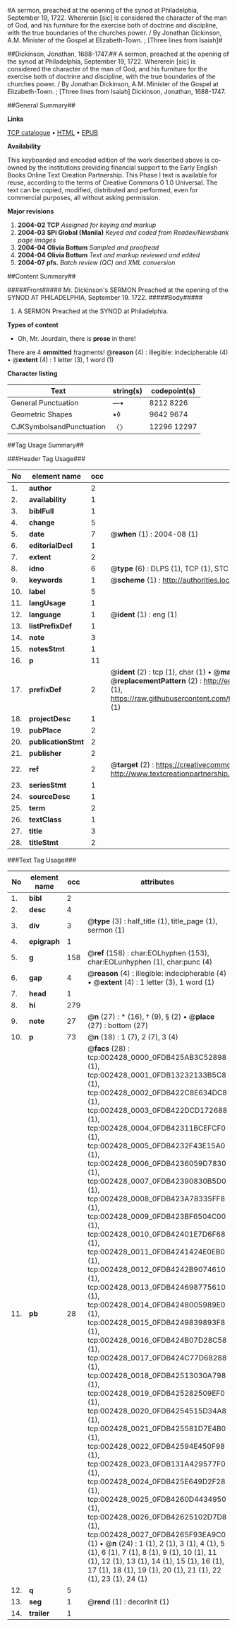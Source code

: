 #A sermon, preached at the opening of the synod at Philadelphia, September 19, 1722. Whererein [sic] is considered the character of the man of God, and his furniture for the exercise both of doctrine and discipline, with the true boundaries of the churches power. / By Jonathan Dickinson, A.M. Minister of the Gospel at Elizabeth-Town. ; [Three lines from Isaiah]#

##Dickinson, Jonathan, 1688-1747.##
A sermon, preached at the opening of the synod at Philadelphia, September 19, 1722. Whererein [sic] is considered the character of the man of God, and his furniture for the exercise both of doctrine and discipline, with the true boundaries of the churches power. / By Jonathan Dickinson, A.M. Minister of the Gospel at Elizabeth-Town. ; [Three lines from Isaiah]
Dickinson, Jonathan, 1688-1747.

##General Summary##

**Links**

[TCP catalogue](http://www.ota.ox.ac.uk/tcp/)  • 
[HTML](http://tei.it.ox.ac.uk/tcp/Texts-HTML/free/N02/N02044.html)  • 
[EPUB](http://tei.it.ox.ac.uk/tcp/Texts-EPUB/free/N02/N02044.epub)

**Availability**

This keyboarded and encoded edition of the
	       work described above is co-owned by the institutions
	       providing financial support to the Early English Books
	       Online Text Creation Partnership. This Phase I text is
	       available for reuse, according to the terms of Creative
	       Commons 0 1.0 Universal. The text can be copied,
	       modified, distributed and performed, even for
	       commercial purposes, all without asking permission.

**Major revisions**

1. __2004-02__ __TCP__ *Assigned for keying and markup*
1. __2004-03__ __SPi Global (Manila)__ *Keyed and coded from Readex/Newsbank page images*
1. __2004-04__ __Olivia Bottum__ *Sampled and proofread*
1. __2004-04__ __Olivia Bottum__ *Text and markup reviewed and edited*
1. __2004-07__ __pfs.__ *Batch review (QC) and XML conversion*

##Content Summary##

#####Front#####
Mr. Dickinson's SERMON Preached at the opening of the SYNOD AT PHILADELPHIA, September 19. 1722.
#####Body#####

1. A SERMON Preached at the SYNOD at Philadelphia.

**Types of content**

  * Oh, Mr. Jourdain, there is **prose** in there!

There are 4 **ommitted** fragments! 
 @__reason__ (4) : illegible: indecipherable (4)  •  @__extent__ (4) : 1 letter (3), 1 word (1)

**Character listing**


|Text|string(s)|codepoint(s)|
|---|---|---|
|General Punctuation|—•|8212 8226|
|Geometric Shapes|▪◊|9642 9674|
|CJKSymbolsandPunctuation|〈〉|12296 12297|

##Tag Usage Summary##

###Header Tag Usage###

|No|element name|occ|attributes|
|---|---|---|---|
|1.|__author__|2||
|2.|__availability__|1||
|3.|__biblFull__|1||
|4.|__change__|5||
|5.|__date__|7| @__when__ (1) : 2004-08 (1)|
|6.|__editorialDecl__|1||
|7.|__extent__|2||
|8.|__idno__|6| @__type__ (6) : DLPS (1), TCP (1), STC (1), NOTIS (1), IMAGE-SET (1), EVANS-CITATION (1)|
|9.|__keywords__|1| @__scheme__ (1) : http://authorities.loc.gov/ (1)|
|10.|__label__|5||
|11.|__langUsage__|1||
|12.|__language__|1| @__ident__ (1) : eng (1)|
|13.|__listPrefixDef__|1||
|14.|__note__|3||
|15.|__notesStmt__|1||
|16.|__p__|11||
|17.|__prefixDef__|2| @__ident__ (2) : tcp (1), char (1)  •  @__matchPattern__ (2) : ([0-9\-]+):([0-9IVX]+) (1), (.+) (1)  •  @__replacementPattern__ (2) : http://eebo.chadwyck.com/downloadtiff?vid=$1&page=$2 (1), https://raw.githubusercontent.com/textcreationpartnership/Texts/master/tcpchars.xml#$1 (1)|
|18.|__projectDesc__|1||
|19.|__pubPlace__|2||
|20.|__publicationStmt__|2||
|21.|__publisher__|2||
|22.|__ref__|2| @__target__ (2) : https://creativecommons.org/publicdomain/zero/1.0/ (1), http://www.textcreationpartnership.org/docs/. (1)|
|23.|__seriesStmt__|1||
|24.|__sourceDesc__|1||
|25.|__term__|2||
|26.|__textClass__|1||
|27.|__title__|3||
|28.|__titleStmt__|2||


###Text Tag Usage###

|No|element name|occ|attributes|
|---|---|---|---|
|1.|__bibl__|2||
|2.|__desc__|4||
|3.|__div__|3| @__type__ (3) : half_title (1), title_page (1), sermon (1)|
|4.|__epigraph__|1||
|5.|__g__|158| @__ref__ (158) : char:EOLhyphen (153), char:EOLunhyphen (1), char:punc (4)|
|6.|__gap__|4| @__reason__ (4) : illegible: indecipherable (4)  •  @__extent__ (4) : 1 letter (3), 1 word (1)|
|7.|__head__|1||
|8.|__hi__|279||
|9.|__note__|27| @__n__ (27) : * (16), † (9), § (2)  •  @__place__ (27) : bottom (27)|
|10.|__p__|73| @__n__ (18) : 1 (7), 2 (7), 3 (4)|
|11.|__pb__|28| @__facs__ (28) : tcp:002428_0000_0FDB425AB3C52898 (1), tcp:002428_0001_0FDB13232133B5C8 (1), tcp:002428_0002_0FDB422C8E634DC8 (1), tcp:002428_0003_0FDB422DCD172688 (1), tcp:002428_0004_0FDB42311BCEFCF0 (1), tcp:002428_0005_0FDB4232F43E15A0 (1), tcp:002428_0006_0FDB4236059D7830 (1), tcp:002428_0007_0FDB42390830B5D0 (1), tcp:002428_0008_0FDB423A78335FF8 (1), tcp:002428_0009_0FDB423BF6504C00 (1), tcp:002428_0010_0FDB42401E7D6F68 (1), tcp:002428_0011_0FDB4241424E0EB0 (1), tcp:002428_0012_0FDB4242B9074610 (1), tcp:002428_0013_0FDB424698775610 (1), tcp:002428_0014_0FDB4248005989E0 (1), tcp:002428_0015_0FDB4249839893F8 (1), tcp:002428_0016_0FDB424B07D28C58 (1), tcp:002428_0017_0FDB424C77D68288 (1), tcp:002428_0018_0FDB42513030A798 (1), tcp:002428_0019_0FDB425282509EF0 (1), tcp:002428_0020_0FDB4254515D34A8 (1), tcp:002428_0021_0FDB425581D7E4B0 (1), tcp:002428_0022_0FDB42594E450F98 (1), tcp:002428_0023_0FDB131A429577F0 (1), tcp:002428_0024_0FDB425E649D2F28 (1), tcp:002428_0025_0FDB4260D4434950 (1), tcp:002428_0026_0FDB42625102D7D8 (1), tcp:002428_0027_0FDB4265F93EA9C0 (1)  •  @__n__ (24) : 1 (1), 2 (1), 3 (1), 4 (1), 5 (1), 6 (1), 7 (1), 8 (1), 9 (1), 10 (1), 11 (1), 12 (1), 13 (1), 14 (1), 15 (1), 16 (1), 17 (1), 18 (1), 19 (1), 20 (1), 21 (1), 22 (1), 23 (1), 24 (1)|
|12.|__q__|5||
|13.|__seg__|1| @__rend__ (1) : decorInit (1)|
|14.|__trailer__|1||
